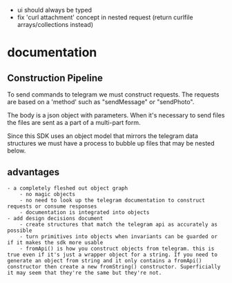 - ui should always be typed
- fix 'curl attachment' concept in nested request (return curlfile arrays/collections instead)

# documentation

## Construction Pipeline

To send commands to telegram we must construct requests. The requests are based on a 'method' such as "sendMessage" or "sendPhoto".

The body is a json object with parameters. When it's necessary to send files the files are sent as a part of a multi-part form.

Since this SDK uses an object model that mirrors the telegram data structures we must have a process to bubble up files that may be nested below.   

## advantages
    
    - a completely fleshed out object graph
        - no magic objects
        - no need to look up the telegram documentation to construct requests or consume responses
        - documentation is integrated into objects
    - add design decisions document
        - create structures that match the telegram api as accurately as possible
        - turn primitives into objects when invariants can be guarded or if it makes the sdk more usable
        - fromApi() is how you construct objects from telegram. this is true even if it's just a wrapper object for a string. If you need to generate an object from string and it only contains a fromApi() constructor then create a new fromString() constructor. Superficially it may seem that they're the same but they're not.